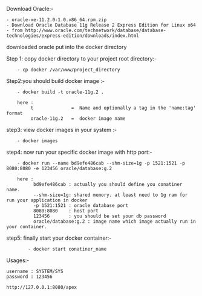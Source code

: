 
Download Oracle:-

    - oracle-xe-11.2.0-1.0.x86_64.rpm.zip
    - Download Oracle Database 11g Release 2 Express Edition for Linux x64
    - from http://www.oracle.com/technetwork/database/database-technologies/express-edition/downloads/index.html

downloaded oracle  put into the docker directory

Step 1: copy docker directory to your project root directory:-
        
        - cp docker /var/www/project_directory
      
Step2:you should build docker image :-

        - docker build -t oracle-11g.2 .
    
        here :
             t              =  Name and optionally a tag in the 'name:tag' format
             oracle-11g.2   =  docker image name  
             
step3: view docker images in your system :-

        - docker images
step4:  now run your specific docker image with http port:-

        - docker run --name bd9efe486cab --shm-size=1g -p 1521:1521 -p 8080:8080 -e 123456 oracle/database:g.2
        
        here :
              bd9efe486cab : actually you should define you conatiner name.
              --shm-size=1g: shared memory. at least need to 1g ram for run your application in docker
              -p 1521:1521 : oracle database port 
              8080:8080    : host port
              123456       : you should be set your db password
              oracle/database:g.2 : image name which image actually run in your container.

step5: finally start your docker container:-

            - docker start conatiner_name
            
Usages:-

    username : SYSTEM/SYS
    password : 123456
    
    http://127.0.0.1:8080/apex
